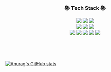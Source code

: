 

<h3 align="center">📚 Tech Stack 📚</h3>
<p align="center">
  <img src="https://img.shields.io/badge/HTML5-E34F26?style=for-the-badge&logo=HTML5&logoColor=white"/>
<img src="https://img.shields.io/badge/Javascript-ffb13b?style=for-the-badge&logo=javascript&logoColor=white"/>
<img src="https://img.shields.io/badge/jQuery-0769AD?style=for-the-badge&logo=jQuery&logoColor=white"/>
<br>
<img src="https://img.shields.io/badge/Java-007396?style=for-the-badge&logo=Java&logoColor=white"/>
<img src="https://img.shields.io/badge/Node.js-339933?style=for-the-badge&logo=Node.js&logoColor=white"/>
<img src="https://img.shields.io/badge/Spring-6DB33F?style=for-the-badge&logo=Spring&logoColor=white"/>
<br>
<img src="https://img.shields.io/badge/PostgreSQL-4169E1?style=for-the-badge&logo=PostgreSQL&logoColor=white"/>
<img src="https://img.shields.io/badge/Mysql-E6B91E?style=for-the-badge&logo=MySql&logoColor=white"/>
<img src="https://img.shields.io/badge/Docker-2496ED?style=for-the-badge&logo=Docker&logoColor=white"/>
<img src="https://img.shields.io/badge/Jenkins-D24939?style=for-the-badge&logo=Jenkins&logoColor=white"/>
<img src="https://img.shields.io/badge/Linux-FCC624?style=for-the-badge&logo=Linux&logoColor=white"/>



</p>
<br>
<br>
<br>
<div>
<div>
  
[![Anurag's GitHub stats](https://github-readme-stats.vercel.app/api?username=cochon-msss&show_icons=true&theme=tokyonight)](https://github.com/anuraghazra/github-readme-stats)

</div>




